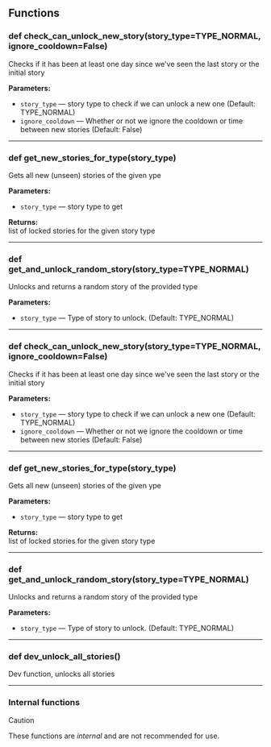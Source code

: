 ## Functions

### def check_can_unlock_new_story(story_type=TYPE_NORMAL, ignore_cooldown=False)

Checks if it has been at least one day since we've seen the last story or the initial story

**Parameters:**
- `story_type` &mdash; story type to check if we can unlock a new one (Default: TYPE_NORMAL)
- `ignore_cooldown` &mdash; Whether or not we ignore the cooldown or time between new stories (Default: False)


---

### def get_new_stories_for_type(story_type)

Gets all new (unseen) stories of the given ype

**Parameters:**
- `story_type` &mdash; story type to get


**Returns:**<br>
list of locked stories for the given story type

---

### def get_and_unlock_random_story(story_type=TYPE_NORMAL)

Unlocks and returns a random story of the provided type

**Parameters:**
- `story_type` &mdash; Type of story to unlock. (Default: TYPE_NORMAL)


---

### def check_can_unlock_new_story(story_type=TYPE_NORMAL, ignore_cooldown=False)

Checks if it has been at least one day since we've seen the last story or the initial story

**Parameters:**
- `story_type` &mdash; story type to check if we can unlock a new one (Default: TYPE_NORMAL)
- `ignore_cooldown` &mdash; Whether or not we ignore the cooldown or time between new stories (Default: False)


---

### def get_new_stories_for_type(story_type)

Gets all new (unseen) stories of the given ype

**Parameters:**
- `story_type` &mdash; story type to get


**Returns:**<br>
list of locked stories for the given story type

---

### def get_and_unlock_random_story(story_type=TYPE_NORMAL)

Unlocks and returns a random story of the provided type

**Parameters:**
- `story_type` &mdash; Type of story to unlock. (Default: TYPE_NORMAL)


---

### def dev_unlock_all_stories()

Dev function, unlocks all stories

---

### Internal functions

> [!CAUTION]
> These functions are *internal* and are not recommended for use.

